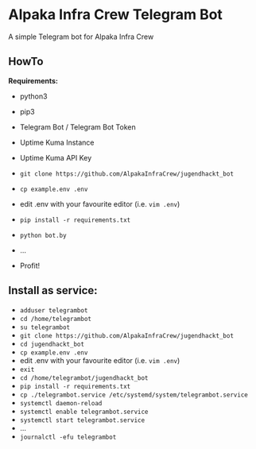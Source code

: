 # Alpaka Infra Crew Telegram Bot

A simple Telegram bot for Alpaka Infra Crew


## HowTo

**Requirements:**
- python3
- pip3
- Telegram Bot / Telegram Bot Token
- Uptime Kuma Instance
- Uptime Kuma API Key

- `git clone https://github.com/AlpakaInfraCrew/jugendhackt_bot`
- `cp example.env .env`
- edit .env with your favourite editor (i.e. `vim .env`)
- `pip install -r requirements.txt`
- `python bot.by`
- ...
- Profit!

## Install as service:

- `adduser telegrambot`
- `cd /home/telegrambot`
- `su telegrambot`
- `git clone https://github.com/AlpakaInfraCrew/jugendhackt_bot`
- `cd jugendhackt_bot`
- `cp example.env .env`
- edit .env with your favourite editor (i.e. `vim .env`)
- `exit`
- `cd /home/telegrambot/jugendhackt_bot`
- `pip install -r requirements.txt`
- `cp ./telegrambot.service /etc/systemd/system/telegrambot.service`
- `systemctl daemon-reload`
- `systemctl enable telegrambot.service`
- `systemctl start telegrambot.service`
- ...
- `journalctl -efu telegrambot`